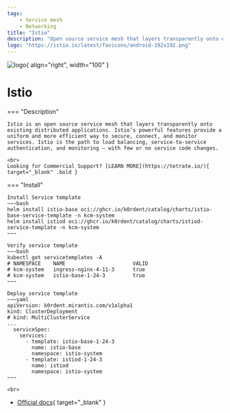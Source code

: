```yaml
---
tags:
    - Service mesh 
    - Networking
title: "Istio"
description: "Open source service mesh that layers transparently onto existing distributed applications."
logo: "https://istio.io/latest/favicons/android-192x192.png"
---
```

![logo](https://istio.io/latest/favicons/android-192x192.png){ align="right", width="100" }
# Istio

=== "Description"

    Istio is an open source service mesh that layers transparently onto existing distributed applications. Istio’s powerful features provide a uniform and more efficient way to secure, connect, and monitor services. Istio is the path to load balancing, service-to-service authentication, and monitoring – with few or no service code changes.

    <br>
    Looking for Commercial Support? [LEARN MORE](https://tetrate.io/){ target="_blank" .bold }

=== "Install"

    Install Service template
    ~~~bash
    helm install istio-base oci://ghcr.io/k0rdent/catalog/charts/istio-base-service-template -n kcm-system
    helm install istiod oci://ghcr.io/k0rdent/catalog/charts/istiod-service-template -n kcm-system
    ~~~

    Verify service template
    ~~~bash
    kubectl get servicetemplates -A
    # NAMESPACE    NAME                      VALID
    # kcm-system   ingress-nginx-4-11-3      true
    # kcm-system   istio-base-1-24-3         true
    ~~~

    Deploy service template
    ~~~yaml
    apiVersion: k0rdent.mirantis.com/v1alpha1
    kind: ClusterDeployment
    # kind: MultiClusterService
    ...
      serviceSpec:
        services:
          - template: istio-base-1-24-3
            name: istio-base
            namespace: istio-system
          - template: istiod-1-24-3
            name: istiod
            namespace: istio-system
    ~~~

    <br>
- [Official docs](https://istio.io/latest/docs/ambient/install/helm/){ target="_blank" }